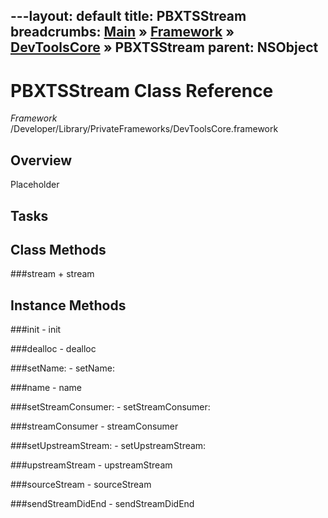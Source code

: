 ---layout: default
title: PBXTSStream
breadcrumbs: <a href="/index.html">Main</a> &raquo; <a href="/Frameworks.html">Framework</a> &raquo; <a href="/Frameworks/DevToolsCore.html">DevToolsCore</a> &raquo; PBXTSStream
parent: NSObject 
---
# PBXTSStream Class Reference

*Framework* /Developer/Library/PrivateFrameworks/DevToolsCore.framework

## Overview

Placeholder

## Tasks

## Class Methods

<a name="+stream"></a>
###stream
    + stream

## Instance Methods

<a name="-init"></a>
###init
    - init

<a name="-dealloc"></a>
###dealloc
    - dealloc

<a name="-setName:"></a>
###setName:
    - setName:

<a name="-name"></a>
###name
    - name

<a name="-setStreamConsumer:"></a>
###setStreamConsumer:
    - setStreamConsumer:

<a name="-streamConsumer"></a>
###streamConsumer
    - streamConsumer

<a name="-setUpstreamStream:"></a>
###setUpstreamStream:
    - setUpstreamStream:

<a name="-upstreamStream"></a>
###upstreamStream
    - upstreamStream

<a name="-sourceStream"></a>
###sourceStream
    - sourceStream

<a name="-sendStreamDidEnd"></a>
###sendStreamDidEnd
    - sendStreamDidEnd

